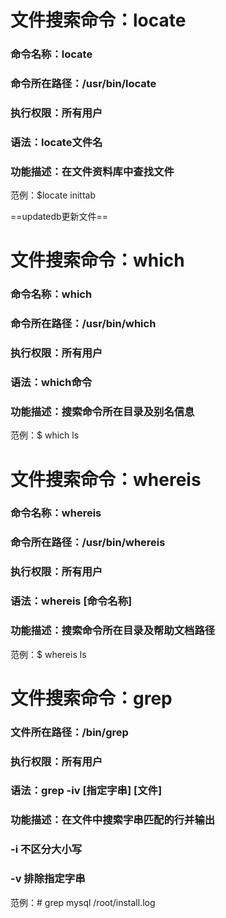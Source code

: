 # 文件搜索命令：locate

### 命令名称：locate

### 命令所在路径：/usr/bin/locate

### 执行权限：所有用户

### 语法：locate文件名

### 功能描述：在文件资料库中查找文件

范例：$locate inittab

==updatedb更新文件==

# 文件搜索命令：which

### 命令名称：which

### 命令所在路径：/usr/bin/which

### 执行权限：所有用户

### 语法：which命令

### 功能描述：搜索命令所在目录及别名信息

范例：$ which ls

# 文件搜索命令：whereis

### 命令名称：whereis

### 命令所在路径：/usr/bin/whereis

### 执行权限：所有用户

### 语法：whereis [命令名称]

### 功能描述：搜索命令所在目录及帮助文档路径

范例：$ whereis ls

# 文件搜索命令：grep

### 文件所在路径：/bin/grep

### 执行权限：所有用户

### 语法：grep -iv [指定字串] [文件]

### 功能描述：在文件中搜索字串匹配的行并输出

###                    -i 不区分大小写

###                    -v 排除指定字串

范例：# grep mysql /root/install.log

